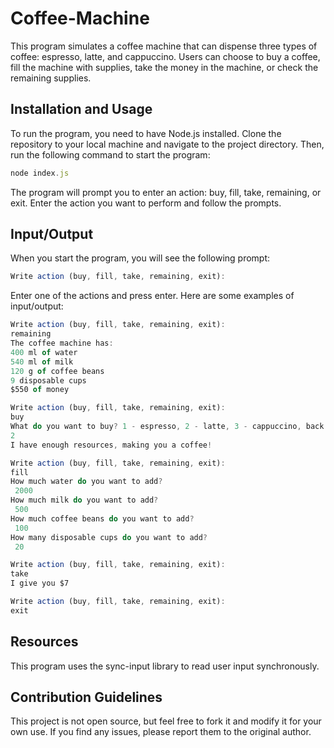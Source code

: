 # Coffee-Machine
This program simulates a coffee machine that can dispense three types of coffee: espresso, latte, and cappuccino. Users can choose to buy a coffee, fill the machine with supplies, take the money in the machine, or check the remaining supplies.

## Installation and Usage

To run the program, you need to have Node.js installed. Clone the repository to your local machine and navigate to the project directory. Then, run the following command to start the program:

``` JavaScript
node index.js 
```

The program will prompt you to enter an action: buy, fill, take, remaining, or exit. Enter the action you want to perform and follow the prompts.

## Input/Output

When you start the program, you will see the following prompt:

``` JavaScript
Write action (buy, fill, take, remaining, exit): 
```

Enter one of the actions and press enter. Here are some examples of input/output:

``` JavaScript
Write action (buy, fill, take, remaining, exit): 
remaining
The coffee machine has:
400 ml of water
540 ml of milk
120 g of coffee beans
9 disposable cups
$550 of money 

Write action (buy, fill, take, remaining, exit):
buy
What do you want to buy? 1 - espresso, 2 - latte, 3 - cappuccino, back - to main menu:
2
I have enough resources, making you a coffee!

Write action (buy, fill, take, remaining, exit):
fill
How much water do you want to add?
 2000
How much milk do you want to add?
 500
How much coffee beans do you want to add?
 100
How many disposable cups do you want to add?
 20

Write action (buy, fill, take, remaining, exit):
take
I give you $7

Write action (buy, fill, take, remaining, exit):
exit
```

## Resources

This program uses the sync-input library to read user input synchronously.

## Contribution Guidelines

This project is not open source, but feel free to fork it and modify it for your own use. If you find any issues, please report them to the original author.
